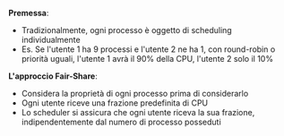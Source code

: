 **Premessa**:
- Tradizionalmente, ogni processo è oggetto di scheduling individualmente
- Es. Se l'utente 1 ha 9 processi e l'utente 2 ne ha 1, con round-robin o priorità uguali, l'utente 1 avrà il 90% della CPU, l'utente 2 solo il 10%

**L'approccio Fair-Share**:
- Considera la proprietà di ogni processo prima di considerarlo
- Ogni utente riceve una frazione predefinita di CPU
- Lo scheduler si assicura che ogni utente riceva la sua frazione, indipendentemente dal numero di processo posseduti

